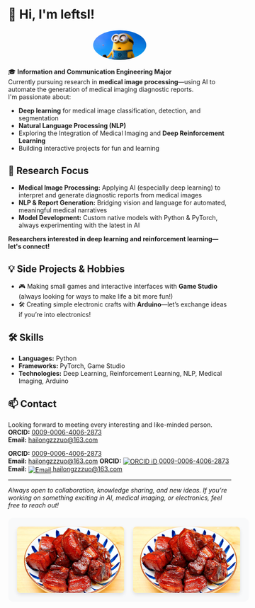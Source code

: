 # 👋 Hi, I'm leftsl!

<!-- 
![小黄人 (1)](https://github.com/user-attachments/assets/b005fe74-0717-4049-9277-acb0b0e19234)
-->

<p align="center">
  <img src="https://github.com/leftsl/leftsl/blob/main/despicable%20me1.jpg" width="120" style="border-radius: 50%;" alt="leftsl's avatar" />
</p>

<!--
Banner Suggestion:
You can create a custom banner using Canva, Figma, or a free tool like https://readme-hero-generator.com/
Recommended size: 1200x400px (or similar 3:1 ratio)
Upload it to your repo or use an external link.
Example:
![Banner](https://your-image-link.com/banner.png)
-->



🎓 **Information and Communication Engineering Major**  
Currently pursuing research in **medical image processing**—using AI to automate the generation of medical imaging diagnostic reports.  
I'm passionate about:

- **Deep learning** for medical image classification, detection, and segmentation  
- **Natural Language Processing (NLP)**
- Exploring the Integration of Medical Imaging and **Deep Reinforcement Learning**
- Building interactive projects for fun and learning

## 🔬 Research Focus

- **Medical Image Processing:** Applying AI (especially deep learning) to interpret and generate diagnostic reports from medical images
- **NLP & Report Generation:** Bridging vision and language for automated, meaningful medical narratives
- **Model Development:** Custom native models with Python & PyTorch, always experimenting with the latest in AI

**Researchers interested in deep learning and reinforcement learning—let's connect!**

## 💡 Side Projects & Hobbies

- 🎮 Making small games and interactive interfaces with **Game Studio** (always looking for ways to make life a bit more fun!)
- 🛠️ Creating simple electronic crafts with **Arduino**—let’s exchange ideas if you’re into electronics!

## 🛠️ Skills

- **Languages:** Python
- **Frameworks:** PyTorch, Game Studio
- **Technologies:** Deep Learning, Reinforcement Learning, NLP, Medical Imaging, Arduino

## 📫 Contact

Looking forward to meeting every interesting and like-minded person.<br>
**ORCID:** <a href="https://orcid.org/0009-0006-4006-2873" target="_blank">0009-0006-4006-2873</a>  
**Email:** <a href="https://mail.163.com">hailongzzzuo@163.com</a>

**ORCID:** <a href="https://orcid.org/0009-0006-4006-2873" target="_blank">0009-0006-4006-2873</a>  
**Email:** <a href="mailto:hailongzzzuo@163.com">hailongzzzuo@163.com</a>
**ORCID:** 
<a href="https://orcid.org/0009-0006-4006-2873" target="_blank">
  <img src="https://orcid.org/sites/default/files/images/orcid_16x16.png" alt="ORCID iD" width="16" style="vertical-align: middle;">
  0009-0006-4006-2873
</a>
**Email:** 
<a href="https://mail.163.com" target="_blank">
  <img src="https://fonts.gstatic.com/s/i/materialicons/email/v12/24px.svg" alt="Email" width="16" style="vertical-align: middle;">
  hailongzzzuo@163.com
</a>

---

_Always open to collaboration, knowledge sharing, and new ideas. If you’re working on something exciting in AI, medical imaging, or electronics, feel free to reach out!_

<div style="display: flex; gap: 20px; justify-content: center; width: 100%; padding: 20px; background: #f8f9fa; border-radius: 12px; margin: 20px 0;">
<img src="https://github.com/leftsl/leftsl/raw/main/bouilli.jpeg" alt="Left" style="width: 48%; margin: auto; border-radius: 8px; height: 150px; object-fit: cover; box-shadow: 0 4px 8px rgba(0,0,0,0.1);">
<img src="https://github.com/leftsl/leftsl/raw/main/bouilli.jpeg" alt="Right" style="width: 48%; margin: auto; border-radius: 8px; height: 150px; object-fit: cover; box-shadow: 0 4px 8px rgba(0,0,0,0.1);">
</div>
